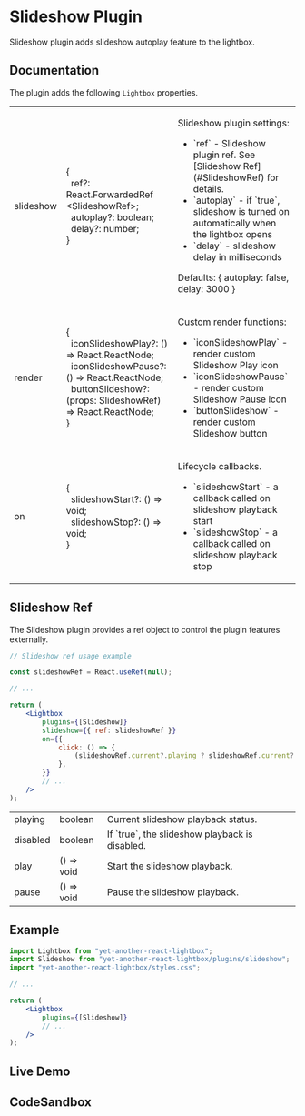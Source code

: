 # Slideshow Plugin

Slideshow plugin adds slideshow autoplay feature to the lightbox.

## Documentation

The plugin adds the following `Lightbox` properties.

<table class="docs">
    <tbody>
    <tr>
        <td>slideshow</td>
        <td>
            &#123;<br />
            &nbsp;&nbsp;ref?: React.ForwardedRef&#8203;&lt;SlideshowRef&gt;;<br />
            &nbsp;&nbsp;autoplay?: boolean;<br />
            &nbsp;&nbsp;delay?: number;<br />
            &#125;
        </td>
        <td>
            <p>Slideshow plugin settings:</p>
            <ul>
                <li>`ref` - Slideshow plugin ref. See [Slideshow Ref](#SlideshowRef) for details.</li>
                <li>`autoplay` - if `true`, slideshow is turned on automatically when the lightbox opens</li>
                <li>`delay` - slideshow delay in milliseconds</li>
            </ul>
            <p>Defaults: <span class="font-mono">&#123; autoplay: false, delay: 3000 &#125;</span></p>
        </td>
    </tr>
    <tr>
        <td>render</td>
        <td>
            &#123;<br />
            &nbsp;&nbsp;iconSlideshowPlay?: () => React.ReactNode;<br />
            &nbsp;&nbsp;iconSlideshowPause?: () => React.ReactNode;<br />
            &nbsp;&nbsp;buttonSlideshow?: (props: SlideshowRef) => React.ReactNode;<br />
            &#125;
        </td>
        <td>
            <p>Custom render functions:</p>
            <ul>
                <li>`iconSlideshowPlay` - render custom Slideshow Play icon</li>
                <li>`iconSlideshowPause` - render custom Slideshow Pause icon</li>
                <li>`buttonSlideshow` - render custom Slideshow button</li>
            </ul>
        </td>
    </tr>
    <tr>
        <td>on</td>
        <td>
            &#123;<br />
            &nbsp;&nbsp;slideshowStart?: () => void;<br />
            &nbsp;&nbsp;slideshowStop?: () => void;<br />
            &#125;
        </td>
        <td>
            <p>Lifecycle callbacks.</p>
            <ul>
                <li>`slideshowStart` - a callback called on slideshow playback start</li>
                <li>`slideshowStop` - a callback called on slideshow playback stop</li>
            </ul>
        </td>
    </tr>
    </tbody>
</table>

## Slideshow Ref

The Slideshow plugin provides a ref object to control the plugin features externally.

```jsx
// Slideshow ref usage example

const slideshowRef = React.useRef(null);

// ...

return (
    <Lightbox
        plugins={[Slideshow]}
        slideshow={{ ref: slideshowRef }}
        on={{
            click: () => {
                (slideshowRef.current?.playing ? slideshowRef.current?.pause : slideshowRef.current?.play)?.();
            },
        }}
        // ...
    />
);
```

<table class="docs">
    <tbody>
    <tr>
        <td>playing</td>
        <td>boolean</td>
        <td>Current slideshow playback status.</td>
    </tr>
    <tr>
        <td>disabled</td>
        <td>boolean</td>
        <td>If `true`, the slideshow playback is disabled.</td>
    </tr>
    <tr>
        <td>play</td>
        <td>() => void</td>
        <td>Start the slideshow playback.</td>
    </tr>
    <tr>
        <td>pause</td>
        <td>() => void</td>
        <td>Pause the slideshow playback.</td>
    </tr>
    </tbody>
</table>

## Example

```jsx
import Lightbox from "yet-another-react-lightbox";
import Slideshow from "yet-another-react-lightbox/plugins/slideshow";
import "yet-another-react-lightbox/styles.css";

// ...

return (
    <Lightbox
        plugins={[Slideshow]}
        // ...
    />
);
```

## Live Demo

<SlideshowPluginExample />

## CodeSandbox

<CodeSandboxLink file="/src/examples/SlideshowPlugin.tsx" path="/plugins/slideshow" />
